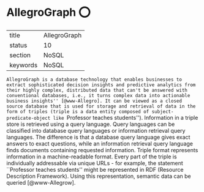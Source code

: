 # AllegroGraph :o:


|          |                  |
| -------- | ---------------- |
| title    | AllegroGraph     | 
| status   | 10               |
| section  | NoSQL            |
| keywords | NoSQL            |


     
``AllegroGraph is a database technology that enables businesses to
extract sophisticated decision insights and predictive analytics from
their highly complex, distributed data that can't be answered with
conventional databases, i.e., it turns complex data into actionable
business insights'' [@www-Allegro]. It can be viewed as a closed
source database that is used for storage and retrieval of data in the
form of triples (triple is a data entity composed of
subject-predicate-object like ``Professor teaches students'').
Information in a triple store is retrieved using a query
language. Query languages can be classified into database query
languages or information retrieval query languages. The difference is
that a database query language gives exact answers to exact questions,
while an information retrieval query language finds documents
containing requested information.  Triple format represents
information in a machine-readable format.  Every part of the triple is
individually addressable via unique URLs - for example, the statement
``Professor teaches students'' might be represented in RDF (Resource
Description Framework). Using this representation, semantic data can
be queried [@www-Allegrow].



